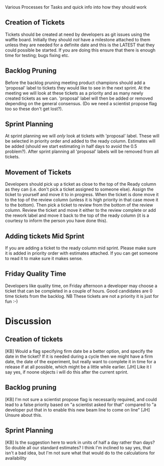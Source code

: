 Various Processes for Tasks and quick info into how they should work

## Creation of Tickets

Tickets should be created at need by developers as git issues using the waffle board. Initially they should *not* have a milestone attached to them unless they are needed for a definite date and this is the LATEST that they could possible be started. If you are doing this ensure that there is enough time for testing; bugs fixing etc.

## Backlog Pruning

Before the backlog pruning meeting product champions should add a 'proposal' label to tickets they would like to see in the next sprint. At the meeting we will look at these tickets as a priority and as many newly created tickets as we can. 'proposal' label will then be added or removed depending on the general consensus. (Do we need a scientist propose flag too so these don't get lost?).

## Sprint Planning

At sprint planning we will *only* look at tickets with 'proposal' label. These will be selected in priority order and added to the ready column. Estimates will be added (should we start estimating in half days to avoid the 0.5 problem?). After sprint planning all 'proposal' labels will be removed from all tickets.

## Movement of Tickets

Developers should pick up a ticket as close to the top of the Ready column as they can (i.e. don't pick a ticket assigned to someone else). Assign the ticket to yourself and move it to in progress. When the ticket is done move it to the top of the review column (unless it is high priority in that case move it to the bottom). Then pick a ticket to review from the bottom of the review column. Review the ticket and move it either to the review complete or add the rework label and move it back to the top of the ready column (it is a courtesy to inform the person you have done this).

## Adding tickets Mid Sprint

If you are adding a ticket to the ready column mid sprint. Please make sure it is added in priority order with estimates attached. If you can get someone to read it to make sure it makes sense.

## Friday Quality Time

Developers like quality time, on Friday afternoon a developer may choose a ticket that can be completed in a couple of hours. Good candidates are 0 time tickets from the backlog. NB These tickets are not a priority it is just for fun :-)

# Discussion

## Creation of tickets
[KB] Would a flag specifying firm date be a better option, and specify the date in the ticket? If it is needed during a cycle then we might have a firm date, the date of the experiment, but really want to complete it in time for a release if at all possible, which might be a little while earlier.
[JH] Like it I say yes, if noone objects i will do this after the current sprint.

## Backlog pruning
[KB] I'm not sure a scientist propose flag is necessarily required, and could lead to a false priority based on "a scientist asked for that" compared to "a developer put that in to enable this new beam line to come on line"
[JH] Unsure about this.

## Sprint Planning
[KB] Is the suggestion here to work in units of half a day rather than days? So double all our standard estimates? I think I'm inclined to say yes, that isn't a bad idea, but I'm not sure what that would do to the calculations for availability
